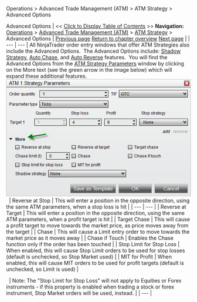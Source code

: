 ﻿
Operations > Advanced Trade Management (ATM) > ATM Strategy > Advanced Options

Advanced Options
| << [Click to Display Table of Contents](advanced_options.md) >> **Navigation:**     [Operations](operations-1.md) > [Advanced Trade Management (ATM)](advanced_trade_management_atm-1.md) > [ATM Strategy](atm_strategy-1.md) > Advanced Options | [Previous page](tutorial_atm_strategy_example2-1.md) [Return to chapter overview](atm_strategy-1.md) [Next page](auto_chase-1.md) |
| --- | --- |
All NinjaTrader order entry windows that offer ATM Strategies also include the Advanced Options.  The Advanced Options include: [Shadow Strategy](shadow_strategy-1.md), [Auto Chase](auto_chase-1.md), and [Auto Reverse](auto_reverse-1.md) features.  You will find the Advanced Options from the [ATM Strategy Parameters](atm_strategy_parameters-1.md) window by clicking on the More text (see the green arrow in the image below) which will expand these additional features.
 
 ![ATM_5](atm_5.png)
 
| Reverse at Stop | This will enter a position in the opposite direction, using the same ATM parameters, when a stop loss is hit |
| --- | --- |
| Reverse at Target | This will enter a position in the opposite direction, using the same ATM parameters, when a profit target is hit |
| Target Chase | This will cause a profit target to move towards the market price, as price moves away from the target |
| Chase | This will cause a Limit entry order to move towards the market price as it moves away |
| Chase if Touch | Enables the Chase function only if the order has been touched |
| Stop Limit for Stop Loss | When enabled, this will cause Stop Limit orders to be used for stop losses (default is unchecked, so Stop Market used) |
| MIT for Profit | When enabled, this will cause MIT orders to be used for profit targets (default is unchecked, so Limit is used) |

 
| Note: The "Stop Limit for Stop Loss" will not apply to Equities or Forex instruments - if this property is enabled when trading a stock or forex instrument, Stop Market orders will be used, instead. |
| --- |
